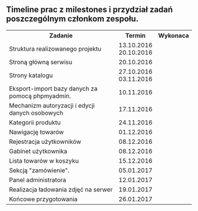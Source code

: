 
<table border="0">
<h2>Timeline prac z milestones i przydział zadań poszczególnym członkom zespołu.</h2>
   <tr>
    <th>Zadanie</th>
    <th>Termin</th>
    <th>Wykonaca</th>
   </tr>
   <tr><td>Struktura realizowanego projektu</td><td>13.10.2016<br>20.10.2016</td><td></td></tr>
   <tr><td>Stroną główną serwisu</td><td>20.10.2016</td><td></td></tr>
   <tr><td>Strony katalogu</td><td>27.10.2016 <br>03.11.2016</td><td></td></tr>
   <tr><td>Eksport-import bazy danych za pomocą phpmyadmin.</td><td>10.11.2016</td><td></td></tr>
   <tr><td>Mechanizm autoryzacji i edycji danych osobowych</td><td>17.11.2016</td><td></td></tr>
   <tr><td>Kategorii  produktu</td><td>24.11.2016</td><td></td></tr>
   <tr><td>Nawigację towarów</td><td>01.12.2016</td><td></td></tr>
   <tr><td>Rejestracja użytkowników</td><td>08.12.2016</td><td></td></tr>
   <tr><td>Gabinet użytkownika</td><td>08.12.2016</td><td></td></tr>
   <tr><td>Lista towarów w koszyku</td><td>15.12.2016</td><td></td></tr>
   <tr><td>Sekcją "zamówienie".</td><td>05.01.2017</td><td></td></tr>
   <tr><td>Panel administratora</td><td>12.01.2017</td><td></td></tr>
   <tr><td>Realizacja  ładowania zdjęć na serwer</td><td>19.01.2017</td><td></td></tr>
   <tr><td>Końcowe przygotowania</td><td>26.01.2017</td><td></td></tr>
  </table>

